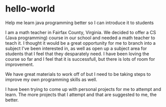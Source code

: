 # hello-world
Help me learn java programming better so I can introduce it to students

I am a math teacher in Fairfax County, Virginia.  We decided to offer a CS (Java programming) course in our school and needed a math teacher to teach it.  I thought it would be a great opportunity for me to branch into a subject I've been interested in, as well as open up a subject area for students that I feel that they desparately need.  I have been loving the course so far and I feel that it is successfull, but there is lots of room for improvement.

We have great materials to work off of but I need to be taking steps to improve my own programming skills as well.

I have been trying to come up with personal projects for me to attempt and learn.  The more projects that I attempt and that are suggested to me, the better.
